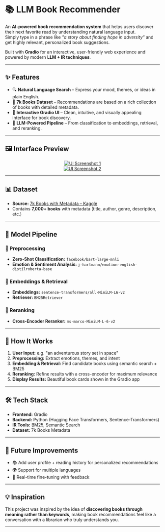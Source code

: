 # 📚 LLM Book Recommender

An **AI-powered book recommendation system** that helps users discover their next favorite read by understanding natural language input.  
Simply type in a phrase like *"a story about finding hope in adversity"* and get highly relevant, personalized book suggestions.  

Built with **Gradio** for an interactive, user-friendly web experience and powered by modern **LLM + IR techniques**.

---

## ✨ Features
- 🔍 **Natural Language Search** – Express your mood, themes, or ideas in plain English.  
- 📖 **7k Books Dataset** – Recommendations are based on a rich collection of books with detailed metadata.  
- 🎨 **Interactive Gradio UI** – Clean, intuitive, and visually appealing interface for book discovery.  
- 🤖 **LLM-Powered Pipeline** – From classification to embeddings, retrieval, and reranking.

---

## 🖼️ Interface Preview
<div align="center">
  
[![UI Screenshot 1](https://s21.ax1x.com/2025/09/13/pVWR7h6.md.png)](https://imgse.com/i/pVWR7h6)  
[![UI Screenshot 2](https://s21.ax1x.com/2025/09/13/pVWRb9K.md.png)](https://imgse.com/i/pVWRb9K)  

</div>

---

## 📊 Dataset
- **Source:** [7k Books with Metadata – Kaggle](https://www.kaggle.com/datasets/dylanjcastillo/7k-books-with-metadata)  
- Contains **7,000+ books** with metadata (title, author, genre, description, etc.)  

---

## 🧠 Model Pipeline
### 🔧 Preprocessing
- **Zero-Shot Classification:** `facebook/bart-large-mnli`  
- **Emotion & Sentiment Analysis:** `j-hartmann/emotion-english-distilroberta-base`  

### 🔎 Embeddings & Retrieval
- **Embeddings:** `sentence-transformers/all-MiniLM-L6-v2`  
- **Retriever:** `BM25Retriever`  

### 🎯 Reranking
- **Cross-Encoder Reranker:** `ms-marco-MiniLM-L-6-v2`  

---

## 🚀 How It Works
1. **User Input:** e.g. "an adventurous story set in space"  
2. **Preprocessing:** Extract emotions, themes, and intent  
3. **Embedding & Retrieval:** Find candidate books using semantic search + BM25  
4. **Reranking:** Refine results with a cross-encoder for maximum relevance  
5. **Display Results:** Beautiful book cards shown in the Gradio app  

---

## 🛠️ Tech Stack
- **Frontend:** Gradio  
- **Backend:** Python (Hugging Face Transformers, Sentence-Transformers)  
- **IR Tools:** BM25, Semantic Search  
- **Dataset:** 7k Books Metadata  

---

## 📌 Future Improvements
- 📚 Add user profile + reading history for personalized recommendations  
- 🌍 Support for multiple languages  
- 🔄 Real-time fine-tuning with feedback  

---

## 💡 Inspiration
This project was inspired by the idea of **discovering books through meaning rather than keywords**, making book recommendations feel like a conversation with a librarian who truly understands you.

---
